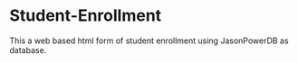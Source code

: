 # Student-Enrollment
This a web based html form of student enrollment using JasonPowerDB as database.
